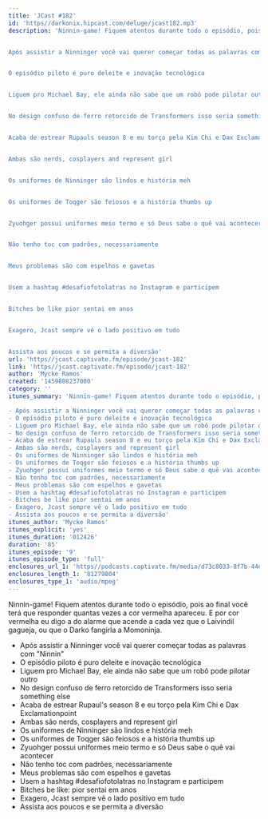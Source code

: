 ```yaml
---
title: 'JCast #182'
id: 'https//darkonix.hipcast.com/deluge/jcast182.mp3'
description: 'Ninnin-game! Fiquem atentos durante todo o episódio, pois ao final você terá que responder quantas vezes a cor vermelha apareceu. E por cor vermelha eu digo a do alarme que acende a cada vez que o Laivindil gagueja, ou que o Darko fangirla a Momoninja.


Após assistir a Ninninger você vai querer começar todas as palavras com &quot;Ninnin&quot;


O episódio piloto é puro deleite e inovação tecnológica


Liguem pro Michael Bay, ele ainda não sabe que um robô pode pilotar outro


No design confuso de ferro retorcido de Transformers isso seria something else


Acaba de estrear Rupauls season 8 e eu torço pela Kim Chi e Dax Exclamationpoint


Ambas são nerds, cosplayers and represent girl


Os uniformes de Ninninger são lindos e história meh


Os uniformes de Toqger são feiosos e a história thumbs up


Zyuohger possui uniformes meio termo e só Deus sabe o quê vai acontecer


Não tenho toc com padrões, necessariamente


Meus problemas são com espelhos e gavetas


Usem a hashtag #desafiofotolatras no Instagram e participem


Bitches be like pior sentai em anos


Exagero, Jcast sempre vê o lado positivo em tudo


Assista aos poucos e se permita a diversão'
url: 'https//jcast.captivate.fm/episode/jcast-182'
link: 'https//jcast.captivate.fm/episode/jcast-182'
author: 'Mycke Ramos'
created: '1459808237000'
category: ''
itunes_summary: 'Ninnin-game! Fiquem atentos durante todo o episódio, pois ao final você terá que responder quantas vezes a cor vermelha apareceu. E por cor vermelha eu digo a do alarme que acende a cada vez que o Laivindil gagueja, ou que o Darko fangirla a Momoninja.

- Após assistir a Ninninger você vai querer começar todas as palavras com "Ninnin"
- O episódio piloto é puro deleite e inovação tecnológica
- Liguem pro Michael Bay, ele ainda não sabe que um robô pode pilotar outro
- No design confuso de ferro retorcido de Transformers isso seria something else
- Acaba de estrear Rupauls season 8 e eu torço pela Kim Chi e Dax Exclamationpoint
- Ambas são nerds, cosplayers and represent girl
- Os uniformes de Ninninger são lindos e história meh
- Os uniformes de Toqger são feiosos e a história thumbs up
- Zyuohger possui uniformes meio termo e só Deus sabe o quê vai acontecer
- Não tenho toc com padrões, necessariamente
- Meus problemas são com espelhos e gavetas
- Usem a hashtag #desafiofotolatras no Instagram e participem
- Bitches be like pior sentai em anos
- Exagero, Jcast sempre vê o lado positivo em tudo
- Assista aos poucos e se permita a diversão'
itunes_author: 'Mycke Ramos'
itunes_explicit: 'yes'
itunes_duration: '012426'
duration: '85'
itunes_episode: '9'
itunes_episode_type: 'full'
enclosures_url_1: 'https//podcasts.captivate.fm/media/d73c8033-8f7b-44e0-a21e-3aeafb05ff94/jcast182_tc.mp3'
enclosures_length_1: '81279804'
enclosures_type_1: 'audio/mpeg'
---
```

Ninnin-game! Fiquem atentos durante todo o episódio, pois ao final você terá que responder quantas vezes a cor vermelha apareceu. E por cor vermelha eu digo a do alarme que acende a cada vez que o Laivindil gagueja, ou que o Darko fangirla a Momoninja.

*   Após assistir a Ninninger você vai querer começar todas as palavras com "Ninnin"
*   O episódio piloto é puro deleite e inovação tecnológica
*   Liguem pro Michael Bay, ele ainda não sabe que um robô pode pilotar outro
*   No design confuso de ferro retorcido de Transformers isso seria something else
*   Acaba de estrear Rupaul's season 8 e eu torço pela Kim Chi e Dax Exclamationpoint
*   Ambas são nerds, cosplayers and represent girl
*   Os uniformes de Ninninger são lindos e história meh
*   Os uniformes de Toqger são feiosos e a história thumbs up
*   Zyuohger possui uniformes meio termo e só Deus sabe o quê vai acontecer
*   Não tenho toc com padrões, necessariamente
*   Meus problemas são com espelhos e gavetas
*   Usem a hashtag #desafiofotolatras no Instagram e participem
*   Bitches be like: pior sentai em anos
*   Exagero, Jcast sempre vê o lado positivo em tudo
*   Assista aos poucos e se permita a diversão